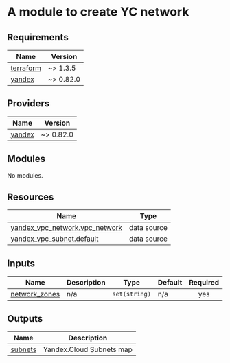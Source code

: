 # A module to create YC network

<!-- BEGIN_TF_DOCS -->
## Requirements

| Name | Version |
|------|---------|
| <a name="requirement_terraform"></a> [terraform](#requirement\_terraform) | ~> 1.3.5 |
| <a name="requirement_yandex"></a> [yandex](#requirement\_yandex) | ~> 0.82.0 |

## Providers

| Name | Version |
|------|---------|
| <a name="provider_yandex"></a> [yandex](#provider\_yandex) | ~> 0.82.0 |

## Modules

No modules.

## Resources

| Name | Type |
|------|------|
| [yandex_vpc_network.vpc_network](https://registry.terraform.io/providers/yandex-cloud/yandex/latest/docs/data-sources/vpc_network) | data source |
| [yandex_vpc_subnet.default](https://registry.terraform.io/providers/yandex-cloud/yandex/latest/docs/data-sources/vpc_subnet) | data source |

## Inputs

| Name | Description | Type | Default | Required |
|------|-------------|------|---------|:--------:|
| <a name="input_network_zones"></a> [network\_zones](#input\_network\_zones) | n/a | `set(string)` | n/a | yes |

## Outputs

| Name | Description |
|------|-------------|
| <a name="output_subnets"></a> [subnets](#output\_subnets) | Yandex.Cloud Subnets map |
<!-- END_TF_DOCS -->